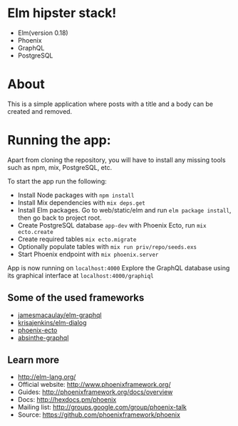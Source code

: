 # Elm hipster stack!
* Elm(version 0.18)
* Phoenix
* GraphQL
* PostgreSQL

# About
This is a simple application where posts with a title and a body can be created and removed.

# Running the app:

Apart from cloning the repository, you will have to install any missing tools such as npm, mix, PostgreSQL, etc.

To start the app run the following:
  * Install Node packages with `npm install`
  * Install Mix dependencies with `mix deps.get`
  * Install Elm packages. Go to web/static/elm and run `elm package install`, then go back to project root.
  * Create PostgreSQL database `app-dev` with Phoenix Ecto, run `mix ecto.create`
  * Create required tables `mix ecto.migrate`
  * Optionally populate tables with `mix run priv/repo/seeds.exs`
  * Start Phoenix endpoint with `mix phoenix.server`

App is now running on `localhost:4000`
Explore the GraphQL database using its graphical interface at `localhost:4000/graphiql`

## Some of the used frameworks
* [jamesmacaulay/elm-graphql](https://github.com/jamesmacaulay/elm-graphql)
* [krisajenkins/elm-dialog](https://github.com/krisajenkins/elm-dialog)
* [phoenix-ecto](https://github.com/phoenixframework/phoenix_ecto)
* [absinthe-graphql](http://absinthe-graphql.org/guides/plug-phoenix/)

## Learn more
* http://elm-lang.org/
* Official website: http://www.phoenixframework.org/
* Guides: http://phoenixframework.org/docs/overview
* Docs: http://hexdocs.pm/phoenix
* Mailing list: http://groups.google.com/group/phoenix-talk
* Source: https://github.com/phoenixframework/phoenix
